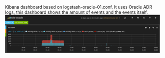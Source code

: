 Kibana dashboard based on logstash-oracle-01.conf. It uses Oracle ADR logs, this dashboard shows the amount of events and the events itself.
![Oracle](oracle-01.png?raw=true)

